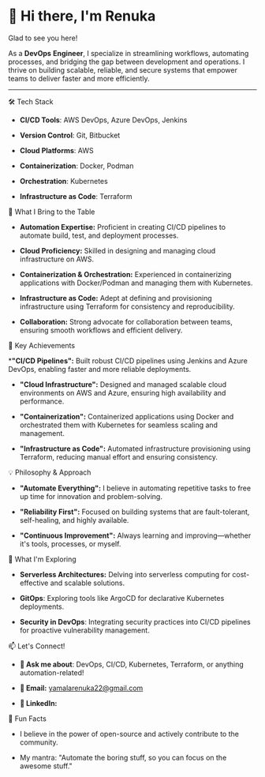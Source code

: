 # 👋 Hi there, I'm Renuka

Glad to see you here!


As a **DevOps** **Engineer**, I specialize in streamlining workflows, automating processes, and bridging the gap between development and operations. I thrive on building scalable, reliable, and secure systems that empower teams to deliver faster and more efficiently.

---
🛠️ Tech Stack

* **CI/CD Tools**: AWS DevOps, Azure DevOps, Jenkins

* **Version Control**: Git, Bitbucket

* **Cloud Platforms**: AWS

* **Containerization**: Docker, Podman

* **Orchestration**: Kubernetes

* **Infrastructure as Code**: Terraform


🌟 What I Bring to the Table

* **Automation Expertise:** Proficient in creating CI/CD pipelines to automate build, test, and deployment processes.

* **Cloud Proficiency:** Skilled in designing and managing cloud infrastructure on AWS.

* **Containerization & Orchestration:** Experienced in containerizing applications with Docker/Podman and managing them with Kubernetes.

* **Infrastructure as Code:** Adept at defining and provisioning infrastructure using Terraform for consistency and reproducibility.

* **Collaboration:** Strong advocate for collaboration between teams, ensuring smooth workflows and efficient delivery.


🚀 Key Achievements


***"CI/CD Pipelines":** Built robust CI/CD pipelines using Jenkins and Azure DevOps, enabling faster and more reliable deployments.

* **"Cloud Infrastructure":** Designed and managed scalable cloud environments on AWS and Azure, ensuring high availability and performance.

* **"Containerization":** Containerized applications using Docker and orchestrated them with Kubernetes for seamless scaling and management.

* **"Infrastructure as Code":** Automated infrastructure provisioning using Terraform, reducing manual effort and ensuring consistency.


💡 Philosophy & Approach


* **"Automate Everything":** I believe in automating repetitive tasks to free up time for innovation and problem-solving.

* **"Reliability First":** Focused on building systems that are fault-tolerant, self-healing, and highly available.

* **"Continuous Improvement":** Always learning and improving—whether it's tools, processes, or myself.


🌱 What I'm Exploring


* **Serverless Architectures:** Delving into serverless computing for cost-effective and scalable solutions.

* **GitOps**: Exploring tools like ArgoCD for declarative Kubernetes deployments.

* **Security in DevOps**: Integrating security practices into CI/CD pipelines for proactive vulnerability management.


📫 Let's Connect!

* **💬 Ask me about**: DevOps, CI/CD, Kubernetes, Terraform, or anything automation-related!

* **📧 Email:** yamalarenuka22@gmail.com

* **🔗 LinkedIn:**


🎯 Fun Facts

* I believe in the power of open-source and actively contribute to the community.

* My mantra: "Automate the boring stuff, so you can focus on the awesome stuff."
